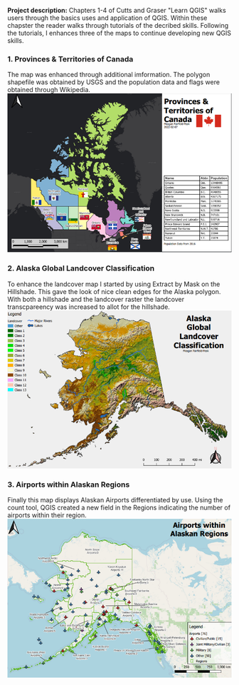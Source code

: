 **Project description:** Chapters 1-4 of Cutts and Graser "Learn QGIS" walks users through the basics uses and application of QGIS. Within these chapster the reader walks through tutorials of the decribed skills. Following the tutorials, I enhances three of the maps to continue developing new QGIS skills.

### 1. Provinces & Territories of Canada

The map was enhanced through additional imformation. The polygon shapefile was obtained by USGS and the population data and flags were obtained through Wikipedia. 
<img src="/lab1/canada_map.png?raw=true"/>

### 2. Alaska Global Landcover Classification

To enhance the landcover map I started by using Extract by Mask on the Hillshade. 
This gave the look of nice clean edges for the Alaska polygon. With both a hillshade and the 
landcover raster the landcover transcpareency was increased to allot for the hillshade. 
<img src="/lab1/Alaska_map.png?raw=true"/>

### 3. Airports within Alaskan Regions

Finally this map displays Alaskan Airports differentiated by use. Using the count tool, QGIS created a new field in the Regions indicating the number of airports within their region.
<img src="/lab1/alaska_airport_map.png?raw=true"/>

